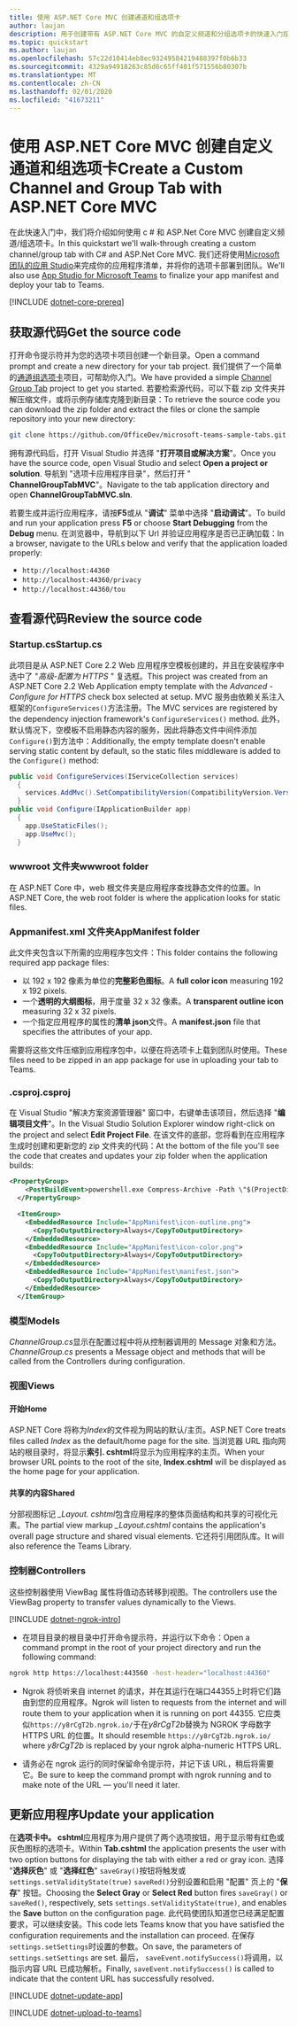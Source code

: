 ```yaml
---
title: 使用 ASP.NET Core MVC 创建通道和组选项卡
author: laujan
description: 用于创建带有 ASP.NET Core MVC 的自定义频道和分组选项卡的快速入门指南。
ms.topic: quickstart
ms.author: laujan
ms.openlocfilehash: 57c22d10414eb8ec93249584219488397f0b6b33
ms.sourcegitcommit: 4329a94918263c85d6c65ff401f571556b80307b
ms.translationtype: MT
ms.contentlocale: zh-CN
ms.lasthandoff: 02/01/2020
ms.locfileid: "41673211"
---
```

# <a name="create-a-custom-channel-and-group-tab-with-aspnet-core-mvc"></a><span data-ttu-id="fc04f-103">使用 ASP.NET Core MVC 创建自定义通道和组选项卡</span><span class="sxs-lookup"><span data-stu-id="fc04f-103">Create a Custom Channel and Group Tab with ASP.NET Core MVC</span></span>

<span data-ttu-id="fc04f-104">在此快速入门中，我们将介绍如何使用 c # 和 ASP.Net Core MVC 创建自定义频道/组选项卡。</span><span class="sxs-lookup"><span data-stu-id="fc04f-104">In this quickstart we'll walk-through creating a custom channel/group tab with C# and ASP.Net Core MVC.</span></span> <span data-ttu-id="fc04f-105">我们还将使用[Microsoft 团队的应用 Studio](~/concepts/build-and-test/app-studio-overview.md)来完成你的应用程序清单，并将你的选项卡部署到团队。</span><span class="sxs-lookup"><span data-stu-id="fc04f-105">We'll also use [App Studio for Microsoft Teams](~/concepts/build-and-test/app-studio-overview.md) to finalize your app manifest and deploy your tab to Teams.</span></span>

[!INCLUDE [dotnet-core-prereq](~/includes/tabs/dotnet-core-prereq.md)]

## <a name="get-the-source-code"></a><span data-ttu-id="fc04f-106">获取源代码</span><span class="sxs-lookup"><span data-stu-id="fc04f-106">Get the source code</span></span>

<span data-ttu-id="fc04f-107">打开命令提示符并为您的选项卡项目创建一个新目录。</span><span class="sxs-lookup"><span data-stu-id="fc04f-107">Open a command prompt and create a new directory for your tab project.</span></span> <span data-ttu-id="fc04f-108">我们提供了一个简单的[通道组选项卡](https://github.com/OfficeDev/microsoft-teams-sample-tabs/ChannelGroupTabMVC)项目，可帮助你入门。</span><span class="sxs-lookup"><span data-stu-id="fc04f-108">We have provided a simple [Channel Group Tab](https://github.com/OfficeDev/microsoft-teams-sample-tabs/ChannelGroupTabMVC) project to get you started.</span></span> <span data-ttu-id="fc04f-109">若要检索源代码，可以下载 zip 文件夹并解压缩文件，或将示例存储库克隆到新目录：</span><span class="sxs-lookup"><span data-stu-id="fc04f-109">To retrieve the source code you can download the zip folder and extract the files or clone the sample repository into your new directory:</span></span>

```bash
git clone https://github.com/OfficeDev/microsoft-teams-sample-tabs.git
```

<span data-ttu-id="fc04f-110">拥有源代码后，打开 Visual Studio 并选择 "**打开项目或解决方案**"。</span><span class="sxs-lookup"><span data-stu-id="fc04f-110">Once you have the source code, open Visual Studio and select **Open a project or solution**.</span></span> <span data-ttu-id="fc04f-111">导航到 "选项卡应用程序目录"，然后打开 " **ChannelGroupTabMVC**"。</span><span class="sxs-lookup"><span data-stu-id="fc04f-111">Navigate to the tab application directory and open **ChannelGroupTabMVC.sln**.</span></span>

<span data-ttu-id="fc04f-112">若要生成并运行应用程序，请按**F5**或从 "**调试**" 菜单中选择 "**启动调试**"。</span><span class="sxs-lookup"><span data-stu-id="fc04f-112">To build and run your application press **F5** or choose **Start Debugging** from the **Debug** menu.</span></span> <span data-ttu-id="fc04f-113">在浏览器中，导航到以下 Url 并验证应用程序是否已正确加载：</span><span class="sxs-lookup"><span data-stu-id="fc04f-113">In a browser, navigate to the URLs below and verify that the application loaded properly:</span></span>

- `http://localhost:44360`
- `http://localhost:44360/privacy`
- `http://localhost:44360/tou`

## <a name="review-the-source-code"></a><span data-ttu-id="fc04f-114">查看源代码</span><span class="sxs-lookup"><span data-stu-id="fc04f-114">Review the source code</span></span>

### <a name="startupcs"></a><span data-ttu-id="fc04f-115">Startup.cs</span><span class="sxs-lookup"><span data-stu-id="fc04f-115">Startup.cs</span></span>

<span data-ttu-id="fc04f-116">此项目是从 ASP.NET Core 2.2 Web 应用程序空模板创建的，并且在安装程序中选中了 "*高级-配置为 HTTPS* " 复选框。</span><span class="sxs-lookup"><span data-stu-id="fc04f-116">This project was created from an ASP.NET Core 2.2 Web Application empty template with the *Advanced - Configure for HTTPS* check box selected at setup.</span></span> <span data-ttu-id="fc04f-117">MVC 服务由依赖关系注入框架的`ConfigureServices()`方法注册。</span><span class="sxs-lookup"><span data-stu-id="fc04f-117">The MVC services are registered by the dependency injection framework's `ConfigureServices()` method.</span></span> <span data-ttu-id="fc04f-118">此外，默认情况下，空模板不启用静态内容的服务，因此将静态文件中间件添加`Configure()`到方法中：</span><span class="sxs-lookup"><span data-stu-id="fc04f-118">Additionally, the empty template doesn't enable serving static content by default, so the static files middleware is added to the `Configure()` method:</span></span>

```csharp
public void ConfigureServices(IServiceCollection services)
  {
    services.AddMvc().SetCompatibilityVersion(CompatibilityVersion.Version_2_2);
  }
public void Configure(IApplicationBuilder app)
  {
    app.UseStaticFiles();
    app.UseMvc();
  }
```

### <a name="wwwroot-folder"></a><span data-ttu-id="fc04f-119">wwwroot 文件夹</span><span class="sxs-lookup"><span data-stu-id="fc04f-119">wwwroot folder</span></span>

<span data-ttu-id="fc04f-120">在 ASP.NET Core 中，web 根文件夹是应用程序查找静态文件的位置。</span><span class="sxs-lookup"><span data-stu-id="fc04f-120">In ASP.NET Core, the web root folder is where the application looks for static files.</span></span>

### <a name="appmanifest-folder"></a><span data-ttu-id="fc04f-121">Appmanifest.xml 文件夹</span><span class="sxs-lookup"><span data-stu-id="fc04f-121">AppManifest folder</span></span>

<span data-ttu-id="fc04f-122">此文件夹包含以下所需的应用程序包文件：</span><span class="sxs-lookup"><span data-stu-id="fc04f-122">This folder contains the following required app package files:</span></span>

- <span data-ttu-id="fc04f-123">以 192 x 192 像素为单位的**完整彩色图标**。</span><span class="sxs-lookup"><span data-stu-id="fc04f-123">A **full color icon** measuring 192 x 192 pixels.</span></span>
- <span data-ttu-id="fc04f-124">一个**透明的大纲图标**，用于度量 32 x 32 像素。</span><span class="sxs-lookup"><span data-stu-id="fc04f-124">A **transparent outline icon** measuring 32 x 32 pixels.</span></span>
- <span data-ttu-id="fc04f-125">一个指定应用程序的属性的**清单 json**文件。</span><span class="sxs-lookup"><span data-stu-id="fc04f-125">A **manifest.json** file that specifies the attributes of your app.</span></span>

<span data-ttu-id="fc04f-126">需要将这些文件压缩到应用程序包中，以便在将选项卡上载到团队时使用。</span><span class="sxs-lookup"><span data-stu-id="fc04f-126">These files need to be zipped in an app package for use in uploading your tab to Teams.</span></span>

### <a name="csproj"></a><span data-ttu-id="fc04f-127">.csproj</span><span class="sxs-lookup"><span data-stu-id="fc04f-127">.csproj</span></span>

<span data-ttu-id="fc04f-128">在 Visual Studio "解决方案资源管理器" 窗口中，右键单击该项目，然后选择 "**编辑项目文件**"。</span><span class="sxs-lookup"><span data-stu-id="fc04f-128">In the Visual Studio Solution Explorer window right-click on the project and select **Edit Project File**.</span></span> <span data-ttu-id="fc04f-129">在该文件的底部，您将看到在应用程序生成时创建和更新您的 zip 文件夹的代码：</span><span class="sxs-lookup"><span data-stu-id="fc04f-129">At the bottom of the file you'll see the code that creates and updates your zip folder when the application builds:</span></span>

```xml
<PropertyGroup>
    <PostBuildEvent>powershell.exe Compress-Archive -Path \"$(ProjectDir)AppManifest\*\" -DestinationPath \"$(TargetDir)tab.zip\" -Force</PostBuildEvent>
  </PropertyGroup>

  <ItemGroup>
    <EmbeddedResource Include="AppManifest\icon-outline.png">
      <CopyToOutputDirectory>Always</CopyToOutputDirectory>
    </EmbeddedResource>
    <EmbeddedResource Include="AppManifest\icon-color.png">
      <CopyToOutputDirectory>Always</CopyToOutputDirectory>
    </EmbeddedResource>
    <EmbeddedResource Include="AppManifest\manifest.json">
      <CopyToOutputDirectory>Always</CopyToOutputDirectory>
    </EmbeddedResource>
  </ItemGroup>
```

### <a name="models"></a><span data-ttu-id="fc04f-130">模型</span><span class="sxs-lookup"><span data-stu-id="fc04f-130">Models</span></span>

<span data-ttu-id="fc04f-131">*ChannelGroup.cs*显示在配置过程中将从控制器调用的 Message 对象和方法。</span><span class="sxs-lookup"><span data-stu-id="fc04f-131">*ChannelGroup.cs* presents a Message object and methods that will be called from the Controllers during configuration.</span></span>

### <a name="views"></a><span data-ttu-id="fc04f-132">视图</span><span class="sxs-lookup"><span data-stu-id="fc04f-132">Views</span></span>

#### <a name="home"></a><span data-ttu-id="fc04f-133">开始</span><span class="sxs-lookup"><span data-stu-id="fc04f-133">Home</span></span>

<span data-ttu-id="fc04f-134">ASP.NET Core 将称为*Index*的文件视为网站的默认/主页。</span><span class="sxs-lookup"><span data-stu-id="fc04f-134">ASP.NET Core treats files called *Index* as the default/home page for the site.</span></span> <span data-ttu-id="fc04f-135">当浏览器 URL 指向网站的根目录时，将显示**索引. cshtml**将显示为应用程序的主页。</span><span class="sxs-lookup"><span data-stu-id="fc04f-135">When your browser URL points to the root of the site, **Index.cshtml** will be displayed as the home page for your application.</span></span>

#### <a name="shared"></a><span data-ttu-id="fc04f-136">共享的内容</span><span class="sxs-lookup"><span data-stu-id="fc04f-136">Shared</span></span>

<span data-ttu-id="fc04f-137">分部视图标记 *_Layout. cshtml*包含应用程序的整体页面结构和共享的可视化元素。</span><span class="sxs-lookup"><span data-stu-id="fc04f-137">The partial view markup *_Layout.cshtml* contains the application's overall page structure and shared visual elements.</span></span> <span data-ttu-id="fc04f-138">它还将引用团队库。</span><span class="sxs-lookup"><span data-stu-id="fc04f-138">It will also reference the Teams Library.</span></span>

### <a name="controllers"></a><span data-ttu-id="fc04f-139">控制器</span><span class="sxs-lookup"><span data-stu-id="fc04f-139">Controllers</span></span>

<span data-ttu-id="fc04f-140">这些控制器使用 ViewBag 属性将值动态转移到视图。</span><span class="sxs-lookup"><span data-stu-id="fc04f-140">The controllers use the ViewBag property to transfer values dynamically to the Views.</span></span>

[!INCLUDE [dotnet-ngrok-intro](~/includes/tabs/dotnet-ngrok-intro.md)]

- <span data-ttu-id="fc04f-141">在项目目录的根目录中打开命令提示符，并运行以下命令：</span><span class="sxs-lookup"><span data-stu-id="fc04f-141">Open a command prompt in the root of your project directory and run the following command:</span></span>

```bash
ngrok http https://localhost:443560 -host-header="localhost:44360"
```

- <span data-ttu-id="fc04f-142">Ngrok 将侦听来自 internet 的请求，并在其运行在端口44355上时将它们路由到您的应用程序。</span><span class="sxs-lookup"><span data-stu-id="fc04f-142">Ngrok will listen to requests from the internet and will route them to your application when it is running on port 44355.</span></span>  <span data-ttu-id="fc04f-143">它应类似`https://y8rCgT2b.ngrok.io/`于在*y8rCgT2b*替换为 NGROK 字母数字 HTTPS URL 的位置。</span><span class="sxs-lookup"><span data-stu-id="fc04f-143">It should resemble `https://y8rCgT2b.ngrok.io/` where *y8rCgT2b* is replaced by your ngrok alpha-numeric HTTPS URL.</span></span>

- <span data-ttu-id="fc04f-144">请务必在 ngrok 运行的同时保留命令提示符，并记下该 URL，稍后将需要它。</span><span class="sxs-lookup"><span data-stu-id="fc04f-144">Be sure to keep the command prompt with ngrok running and to make note of the URL — you'll need it later.</span></span>

## <a name="update-your-application"></a><span data-ttu-id="fc04f-145">更新应用程序</span><span class="sxs-lookup"><span data-stu-id="fc04f-145">Update your application</span></span>

<span data-ttu-id="fc04f-146">在**选项卡中。 cshtml**应用程序为用户提供了两个选项按钮，用于显示带有红色或灰色图标的选项卡。</span><span class="sxs-lookup"><span data-stu-id="fc04f-146">Within **Tab.cshtml** the application presents the user with two option buttons for displaying the tab with either a red or gray icon.</span></span> <span data-ttu-id="fc04f-147">选择 "**选择灰色**" 或 "**选择红色**" `saveGray()`按钮将触发或`settings.setValidityState(true)` `saveRed()`分别设置和启用 "配置" 页上的 "**保存**" 按钮。</span><span class="sxs-lookup"><span data-stu-id="fc04f-147">Choosing the **Select Gray** or **Select Red** button fires `saveGray()` or `saveRed()`, respectively, sets `settings.setValidityState(true)`, and enables the **Save** button on the configuration page.</span></span> <span data-ttu-id="fc04f-148">此代码使团队知道您已经满足配置要求，可以继续安装。</span><span class="sxs-lookup"><span data-stu-id="fc04f-148">This code lets Teams know that you have satisfied the configuration requirements and the installation can proceed.</span></span> <span data-ttu-id="fc04f-149">在保存`settings.setSettings`时设置的参数。</span><span class="sxs-lookup"><span data-stu-id="fc04f-149">On save, the parameters of `settings.setSettings` are set.</span></span> <span data-ttu-id="fc04f-150">最后， `saveEvent.notifySuccess()`将调用，以指示内容 URL 已成功解析。</span><span class="sxs-lookup"><span data-stu-id="fc04f-150">Finally, `saveEvent.notifySuccess()` is called to indicate that the content URL has successfully resolved.</span></span>

[!INCLUDE [dotnet-update-app](~/includes/tabs/dotnet-update-chan-grp-app.md)]

[!INCLUDE [dotnet-upload-to-teams](~/includes/tabs/dotnet-upload-to-teams.md)]

